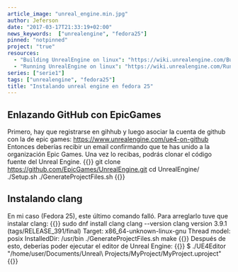 ```yaml
---
article_image: "unreal_engine.min.jpg"
author: Jeferson
date: "2017-03-17T21:33:19+02:00"
news_keywords:  ["unrealengine", "fedora25"]
pinned: "notpinned"
project: "true"
resources:
  - "Building UnrealEngine on linux": "https://wiki.unrealengine.com/Building_On_Linux"
  - "Running UnrealEngine on linux": "https://wiki.unrealengine.com/Running_On_Linux"
series: ["serie1"]
tags: ["unrealengine", "fedora25"]
title: "Instalando unreal engine en fedora 25"
---
```

## Enlazando GitHub con EpicGames
Primero, hay que registrarse en gihhub y luego asociar la cuenta de github con la de epic games:
https://www.unrealengine.com/ue4-on-github
Entonces deberías recibir un email confirmando que te has unido a la organización Epic Games. Una vez lo recibas, podrás clonar el código fuente del Unreal Engine.
{{<highlight sh>}}
git clone https://github.com/EpicGames/UnrealEngine.git
cd UnrealEngine/
./Setup.sh
./GenerateProjectFiles.sh
{{</highlight>}}
## Instalando clang
En mi caso (Fedora 25), este último comando falló. Para arreglarlo tuve que instalar clang:
{{<highlight sh>}}
sudo dnf install clang
clang --version
clang version 3.9.1 (tags/RELEASE_391/final)
Target: x86_64-unknown-linux-gnu
Thread model: posix
InstalledDir: /usr/bin
./GenerateProjectFiles.sh
make
{{</highlight>}}
Después de esto, deberías poder ejecutar el editor de Unreal Engine:
{{<highlight sh>}}
$ ./UE4Editor "/home/user/Documents/Unreal\ Projects/MyProject/MyProject.uproject"
{{</highlight>}}
